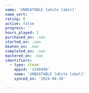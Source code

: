```yaml
---
name: 'UNBEATABLE [white label]'
name_sort: ''
rating: 0
active: false
progress: ''
hours_played: 2
purchased_on: .nan
started_on: .nan
beaten_on: .nan
completed_on: .nan
mastered_on: .nan
identifiers:
  - type: steam
    appid: '1290490'
    name: 'UNBEATABLE [white label]'
    synced_on: '2024-08-30'

---
```

